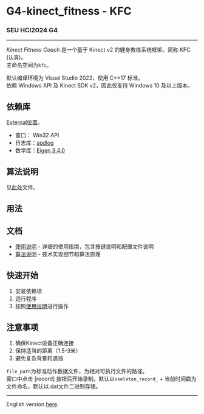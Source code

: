 # G4-kinect_fitness - KFC
### SEU HCI2024 G4 

---

*Kinect Fitness Coach* 是一个基于 Kinect v2 的健身教练系统框架。简称 KFC (认真)。  
主命名空间为`kfc`。

默认编译环境为 Visual Studio 2022，使用 C++17 标准。  
依赖 Windows API 及 Kinect SDK v2，因此仅支持 Windows 10 及以上版本。

依赖库
---

<a href="External/README.md">External位置</a>。

- 窗口：  Win32 API
- 日志库：[spdlog](https://github.com/gabime/spdlog)
- 数学库：[Eigen 3.4.0](https://eigen.tuxfamily.org/index.php?title=Main_Page)

算法说明
---

见<a href="docs/README.md">此处</a>文件。

用法
---

## 文档

- [使用说明](docs/Usage.md) - 详细的使用指南，包含按键说明和配置文件说明
- [算法说明](docs/Algorithm.md) - 技术实现细节和算法原理

## 快速开始

1. 安装依赖项
2. 运行程序
3. 按照[使用说明](docs/Usage.md)进行操作

## 注意事项

1. 确保Kinect设备正确连接
2. 保持适当的距离（1.5-3米）
3. 避免复杂背景和遮挡

`file_path`为标准动作数据文件，为相对可执行文件的路径。  
窗口中点击 [record] 按钮后开始录制，默认以`skeleton_record_` + 当前时间戳为文件命名，默认以.dat文件二进制存储。

---

English version <a href="README_en.md">here</a>.






